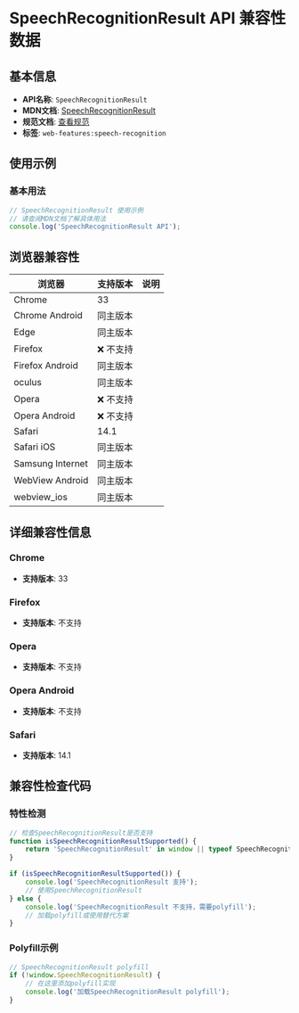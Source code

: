 # SpeechRecognitionResult API 兼容性数据

## 基本信息

- **API名称**: `SpeechRecognitionResult`
- **MDN文档**: [SpeechRecognitionResult](https://developer.mozilla.org/docs/Web/API/SpeechRecognitionResult)
- **规范文档**: [查看规范](https://webaudio.github.io/web-speech-api/#speechreco-result)
- **标签**: `web-features:speech-recognition`

## 使用示例

### 基本用法

```javascript
// SpeechRecognitionResult 使用示例
// 请查阅MDN文档了解具体用法
console.log('SpeechRecognitionResult API');
```

## 浏览器兼容性

| 浏览器 | 支持版本 | 说明 |
|--------|----------|------|
| Chrome | 33 |  |
| Chrome Android | 同主版本 |  |
| Edge | 同主版本 |  |
| Firefox | ❌ 不支持 |  |
| Firefox Android | 同主版本 |  |
| oculus | 同主版本 |  |
| Opera | ❌ 不支持 |  |
| Opera Android | ❌ 不支持 |  |
| Safari | 14.1 |  |
| Safari iOS | 同主版本 |  |
| Samsung Internet | 同主版本 |  |
| WebView Android | 同主版本 |  |
| webview_ios | 同主版本 |  |

## 详细兼容性信息

### Chrome

- **支持版本**: 33

### Firefox

- **支持版本**: 不支持

### Opera

- **支持版本**: 不支持

### Opera Android

- **支持版本**: 不支持

### Safari

- **支持版本**: 14.1

## 兼容性检查代码

### 特性检测

```javascript
// 检查SpeechRecognitionResult是否支持
function isSpeechRecognitionResultSupported() {
    return 'SpeechRecognitionResult' in window || typeof SpeechRecognitionResult !== 'undefined';
}

if (isSpeechRecognitionResultSupported()) {
    console.log('SpeechRecognitionResult 支持');
    // 使用SpeechRecognitionResult
} else {
    console.log('SpeechRecognitionResult 不支持，需要polyfill');
    // 加载polyfill或使用替代方案
}
```

### Polyfill示例

```javascript
// SpeechRecognitionResult polyfill
if (!window.SpeechRecognitionResult) {
    // 在这里添加polyfill实现
    console.log('加载SpeechRecognitionResult polyfill');
}
```

